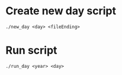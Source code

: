 # Create new day script

```
./new_day <day> <fileEnding>
```

# Run script

```
./run_day <year> <day>
```
